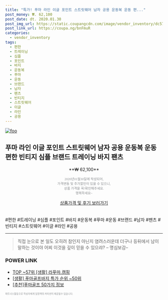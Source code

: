 ```yaml
--- 
title: "특가! 푸마 라인 이글 포인트 스트릿웨어 남자 공용 운동복 운동 편..." 
post_money: ₩. 62,100 
post_date: dt. 2020.01.30 
post_img_url: https://static.coupangcdn.com/image/vendor_inventory/dc57/2fdeb4b62adb1bdd0ce251b945fbe8470d5cb4f7703d9b337ce902f405bb.png 
post_link_url: https://coupa.ng/bnFmuR 
categories: 
  - vendor_inventory 
tags: 
  - 편한 
  - 트레이닝 
  - 심플 
  - 포인트 
  - 바지 
  - 운동복 
  - 푸마 
  - 운동 
  - 브랜드 
  - 남자 
  - 팬츠 
  - 빈티지 
  - 스트릿웨어 
  - 이글 
  - 라인 
  - 공용 
--- 
```

[![foo](https://static.coupangcdn.com/image/vendor_inventory/dc57/2fdeb4b62adb1bdd0ce251b945fbe8470d5cb4f7703d9b337ce902f405bb.png)](https://coupa.ng/bnFmuR) 

## 푸마 라인 이글 포인트 스트릿웨어 남자 공용 운동복 운동 편한 빈티지 심플 브랜드 트레이닝 바지 팬츠 
<p style="text-align: center;">**₩ 62,100**</p> 
<p style="text-align: center;"><span style="color: #898c8f; font-family: Georgia,Times,serif; font-size: 0.75em;">2020년01월30일에 작성되어, <br>가격변동 및 추가할인이 있을 수 있으니,<br> 상품 가격을 꼭!확인해주세요.<br>행복하세요~</span> 
</p>	 
<div markdown="0" style="text-align: center;"><a href="https://coupa.ng/bnFmuR" class="btn btn--success">상품가격 및 후기 보러가기</a></div> 
<br><br> 
  #편한 #트레이닝 #심플 #포인트 #바지 #운동복 #푸마 #운동 #브랜드 #남자 #팬츠 #빈티지 #스트릿웨어 #이글 #라인 #공용 
<hr> 

> 직접 눈으로 본 일도 오히려 참인지 아닌지 염려스러운데 더구나 등뒤에서 남이 말하는 것이야 어찌 이것을 깊이 믿을 수 있으랴? – 명심보감–  


### POWER LINK

* <a href="https://blog.naver.com/an0733/221784761362" target="_blank"> TOP ~57위 [생활] 라푸마.캠핑</a>
* <a href="https://blog.naver.com/sakai111/221785379867" target="_blank"> [생활] 푸마골프바지 특가 순위 ~50위</a>
* <a href="https://blog.naver.com/fasyy4321/221785403021" target="_blank">[추천]푸마골프 50가지 정보</a>

<span style="color: #898c8f; font-family: Georgia,Times,serif; font-size: 0.55em;">파트너스활동으로 작성자에게 일정액의 커미션이 제공될수 있습니다.</span> 
